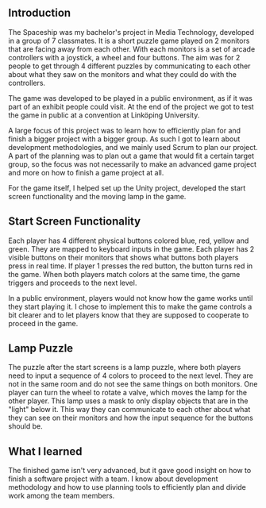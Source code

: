 ## Introduction
The Spaceship was my bachelor's project in Media Technology, developed in a group of 7 classmates. It is a short puzzle game played on 2 monitors that are facing away from each other. With each monitors is a set of arcade controllers with a joystick, a wheel and four buttons. The aim was for 2 people to get through 4 different puzzles by communicating to each other about what they saw on the monitors and what they could do with the controllers.

The game was developed to be played in a public environment, as if it was part of an exhibit people could visit. At the end of the project we got to test the game in public at a convention at Linköping University.

A large focus of this project was to learn how to efficiently plan for and finish a bigger project with a bigger group. As such I got to learn about development methodologies, and we mainly used Scrum to plan our project. A part of the planning was to plan out a game that would fit a certain target group, so the focus was not necessarily to make an advanced game project and more on how to finish a game project at all.

For the game itself, I helped set up the Unity project, developed the start screen functionality and the moving lamp in the game.

## Start Screen Functionality
Each player has 4 different physical buttons colored blue, red, yellow and green. They are mapped to keyboard inputs in the game. Each player has 2 visible buttons on their monitors that shows what buttons both players press in real time. If player 1 presses the red button, the button turns red in the game. When both players match colors at the same time, the game triggers and proceeds to the next level.

In a public environment, players would not know how the game works until they start playing it. I chose to implement this to make the game controls a bit clearer and to let players know that they are supposed to cooperate to proceed in the game.

## Lamp Puzzle
The puzzle after the start screens is a lamp puzzle, where both players need to input a sequence of 4 colors to proceed to the next level. They are not in the same room and do not see the same things on both monitors. One player can turn the wheel to rotate a valve, which moves the lamp for the other player. This lamp uses a mask to only display objects that are in the "light" below it. This way they can communicate to each other about what they can see on their monitors and how the input sequence for the buttons should be.

## What I learned
The finished game isn't very advanced, but it gave good insight on how to finish a software project with a team. I know about development methodology and how to use planning tools to efficiently plan and divide work among the team members.